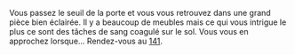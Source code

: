 Vous passez le seuil de la porte et vous vous retrouvez dans une grand pièce bien éclairée. Il y a beaucoup de meubles mais ce qui vous intrigue le plus ce sont des tâches de sang coagulé sur le sol. Vous vous en approchez lorsque... Rendez-vous au [141](141).